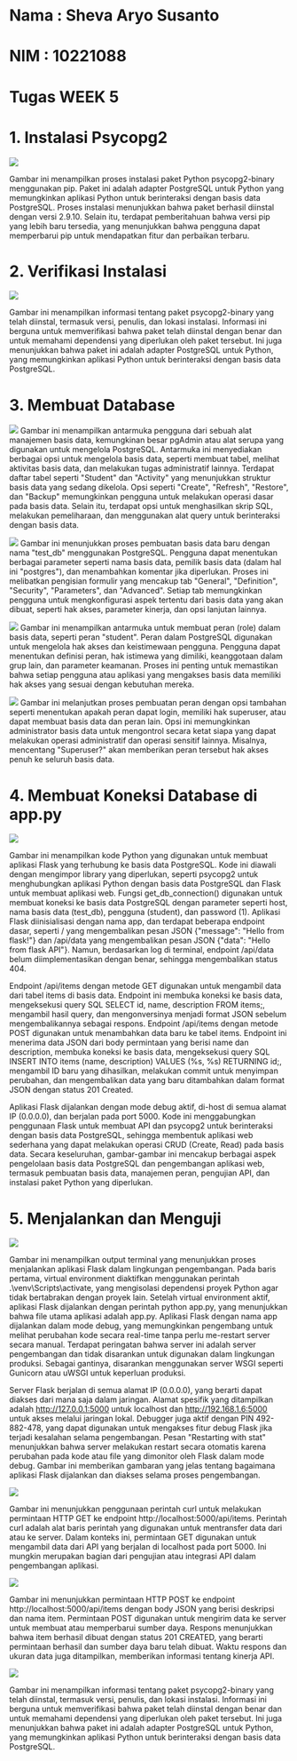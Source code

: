 # Nama : Sheva Aryo Susanto
# NIM : 10221088

# Tugas WEEK 5

# 1. Instalasi Psycopg2 

![](../img//Tugas5/install.jpg)

Gambar ini menampilkan proses instalasi paket Python psycopg2-binary menggunakan pip. Paket ini adalah adapter PostgreSQL untuk Python yang memungkinkan aplikasi Python untuk berinteraksi dengan basis data PostgreSQL. Proses instalasi menunjukkan bahwa paket berhasil diinstal dengan versi 2.9.10. Selain itu, terdapat pemberitahuan bahwa versi pip yang lebih baru tersedia, yang menunjukkan bahwa pengguna dapat memperbarui pip untuk mendapatkan fitur dan perbaikan terbaru.

# 2. Verifikasi Instalasi

![](../img//Tugas5/show.jpg)

Gambar ini menampilkan informasi tentang paket psycopg2-binary yang telah diinstal, termasuk versi, penulis, dan lokasi instalasi. Informasi ini berguna untuk memverifikasi bahwa paket telah diinstal dengan benar dan untuk memahami dependensi yang diperlukan oleh paket tersebut. Ini juga menunjukkan bahwa paket ini adalah adapter PostgreSQL untuk Python, yang memungkinkan aplikasi Python untuk berinteraksi dengan basis data PostgreSQL.

# 3. Membuat Database

![](../img//Tugas5/createdb1.jpg)
Gambar ini menampilkan antarmuka pengguna dari sebuah alat manajemen basis data, kemungkinan besar pgAdmin atau alat serupa yang digunakan untuk mengelola PostgreSQL. Antarmuka ini menyediakan berbagai opsi untuk mengelola basis data, seperti membuat tabel, melihat aktivitas basis data, dan melakukan tugas administratif lainnya. Terdapat daftar tabel seperti "Student" dan "Activity" yang menunjukkan struktur basis data yang sedang dikelola. Opsi seperti "Create", "Refresh", "Restore", dan "Backup" memungkinkan pengguna untuk melakukan operasi dasar pada basis data. Selain itu, terdapat opsi untuk menghasilkan skrip SQL, melakukan pemeliharaan, dan menggunakan alat query untuk berinteraksi dengan basis data.

![](../img//Tugas5/createdb2.jpg)
Gambar ini menunjukkan proses pembuatan basis data baru dengan nama "test_db" menggunakan PostgreSQL. Pengguna dapat menentukan berbagai parameter seperti nama basis data, pemilik basis data (dalam hal ini "postgres"), dan menambahkan komentar jika diperlukan. Proses ini melibatkan pengisian formulir yang mencakup tab "General", "Definition", "Security", "Parameters", dan "Advanced". Setiap tab memungkinkan pengguna untuk mengkonfigurasi aspek tertentu dari basis data yang akan dibuat, seperti hak akses, parameter kinerja, dan opsi lanjutan lainnya.

![](../img//Tugas5/createrole.jpg)
Gambar ini menampilkan antarmuka untuk membuat peran (role) dalam basis data, seperti peran "student". Peran dalam PostgreSQL digunakan untuk mengelola hak akses dan keistimewaan pengguna. Pengguna dapat menentukan definisi peran, hak istimewa yang dimiliki, keanggotaan dalam grup lain, dan parameter keamanan. Proses ini penting untuk memastikan bahwa setiap pengguna atau aplikasi yang mengakses basis data memiliki hak akses yang sesuai dengan kebutuhan mereka.

![](../img//Tugas5/createrole2.jpg)
Gambar ini melanjutkan proses pembuatan peran dengan opsi tambahan seperti menentukan apakah peran dapat login, memiliki hak superuser, atau dapat membuat basis data dan peran lain. Opsi ini memungkinkan administrator basis data untuk mengontrol secara ketat siapa yang dapat melakukan operasi administratif dan operasi sensitif lainnya. Misalnya, mencentang "Superuser?" akan memberikan peran tersebut hak akses penuh ke seluruh basis data.

# 4. Membuat Koneksi Database di app.py

![](../img//Tugas5/crud.jpg)

Gambar ini menampilkan kode Python yang digunakan untuk membuat aplikasi Flask yang terhubung ke basis data PostgreSQL. Kode ini diawali dengan mengimpor library yang diperlukan, seperti psycopg2 untuk menghubungkan aplikasi Python dengan basis data PostgreSQL dan Flask untuk membuat aplikasi web. Fungsi get_db_connection() digunakan untuk membuat koneksi ke basis data PostgreSQL dengan parameter seperti host, nama basis data (test_db), pengguna (student), dan password (1). Aplikasi Flask diinisialisasi dengan nama app, dan terdapat beberapa endpoint dasar, seperti / yang mengembalikan pesan JSON {"message": "Hello from flask!"} dan /api/data yang mengembalikan pesan JSON {"data": "Hello from flask API"}. Namun, berdasarkan log di terminal, endpoint /api/data belum diimplementasikan dengan benar, sehingga mengembalikan status 404.

Endpoint /api/items dengan metode GET digunakan untuk mengambil data dari tabel items di basis data. Endpoint ini membuka koneksi ke basis data, mengeksekusi query SQL SELECT id, name, description FROM items;, mengambil hasil query, dan mengonversinya menjadi format JSON sebelum mengembalikannya sebagai respons. Endpoint /api/items dengan metode POST digunakan untuk menambahkan data baru ke tabel items. Endpoint ini menerima data JSON dari body permintaan yang berisi name dan description, membuka koneksi ke basis data, mengeksekusi query SQL INSERT INTO items (name, description) VALUES (%s, %s) RETURNING id;, mengambil ID baru yang dihasilkan, melakukan commit untuk menyimpan perubahan, dan mengembalikan data yang baru ditambahkan dalam format JSON dengan status 201 Created.

Aplikasi Flask dijalankan dengan mode debug aktif, di-host di semua alamat IP (0.0.0.0), dan berjalan pada port 5000. Kode ini menggabungkan penggunaan Flask untuk membuat API dan psycopg2 untuk berinteraksi dengan basis data PostgreSQL, sehingga membentuk aplikasi web sederhana yang dapat melakukan operasi CRUD (Create, Read) pada basis data. Secara keseluruhan, gambar-gambar ini mencakup berbagai aspek pengelolaan basis data PostgreSQL dan pengembangan aplikasi web, termasuk pembuatan basis data, manajemen peran, pengujian API, dan instalasi paket Python yang diperlukan.



# 5. Menjalankan dan Menguji
![](../img//Tugas5/terminal.jpg)

Gambar ini menampilkan output terminal yang menunjukkan proses menjalankan aplikasi Flask dalam lingkungan pengembangan. Pada baris pertama, virtual environment diaktifkan menggunakan perintah .\venv\Scripts\activate, yang mengisolasi dependensi proyek Python agar tidak bertabrakan dengan proyek lain. Setelah virtual environment aktif, aplikasi Flask dijalankan dengan perintah python app.py, yang menunjukkan bahwa file utama aplikasi adalah app.py. Aplikasi Flask dengan nama app dijalankan dalam mode debug, yang memungkinkan pengembang untuk melihat perubahan kode secara real-time tanpa perlu me-restart server secara manual. Terdapat peringatan bahwa server ini adalah server pengembangan dan tidak disarankan untuk digunakan dalam lingkungan produksi. Sebagai gantinya, disarankan menggunakan server WSGI seperti Gunicorn atau uWSGI untuk keperluan produksi.

Server Flask berjalan di semua alamat IP (0.0.0.0), yang berarti dapat diakses dari mana saja dalam jaringan. Alamat spesifik yang ditampilkan adalah http://127.0.0.1:5000 untuk localhost dan http://192.168.1.6:5000 untuk akses melalui jaringan lokal. Debugger juga aktif dengan PIN 492-882-478, yang dapat digunakan untuk mengakses fitur debug Flask jika terjadi kesalahan selama pengembangan. Pesan "Restarting with stat" menunjukkan bahwa server melakukan restart secara otomatis karena perubahan pada kode atau file yang dimonitor oleh Flask dalam mode debug. Gambar ini memberikan gambaran yang jelas tentang bagaimana aplikasi Flask dijalankan dan diakses selama proses pengembangan.

![](../img//Tugas5/curl.jpg)

Gambar ini menunjukkan penggunaan perintah curl untuk melakukan permintaan HTTP GET ke endpoint http://localhost:5000/api/items. Perintah curl adalah alat baris perintah yang digunakan untuk mentransfer data dari atau ke server. Dalam konteks ini, permintaan GET digunakan untuk mengambil data dari API yang berjalan di localhost pada port 5000. Ini mungkin merupakan bagian dari pengujian atau integrasi API dalam pengembangan aplikasi.

![](../img//Tugas5/post.jpg)

Gambar ini menunjukkan permintaan HTTP POST ke endpoint http://localhost:5000/api/items dengan body JSON yang berisi deskripsi dan nama item. Permintaan POST digunakan untuk mengirim data ke server untuk membuat atau memperbarui sumber daya. Respons menunjukkan bahwa item berhasil dibuat dengan status 201 CREATED, yang berarti permintaan berhasil dan sumber daya baru telah dibuat. Waktu respons dan ukuran data juga ditampilkan, memberikan informasi tentang kinerja API.

![](../img//Tugas5/output.jpg)

Gambar ini menampilkan informasi tentang paket psycopg2-binary yang telah diinstal, termasuk versi, penulis, dan lokasi instalasi. Informasi ini berguna untuk memverifikasi bahwa paket telah diinstal dengan benar dan untuk memahami dependensi yang diperlukan oleh paket tersebut. Ini juga menunjukkan bahwa paket ini adalah adapter PostgreSQL untuk Python, yang memungkinkan aplikasi Python untuk berinteraksi dengan basis data PostgreSQL.